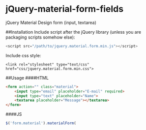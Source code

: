 # jQuery-material-form-fields
jQuery Material Design form (input, textarea)

##Installation
Include script after the jQuery library (unless you are packaging scripts somehow else):
``` javascript
<script src="/path/to/jquery.material.form.min.js"></script>
```
Include css style:
```
<link rel="stylesheet" type="text/css" href="css/jquery.material.form.min.css">
```
##Usage
####HTML
``` html
<form action="" class="material">
	<input type="email" placeholder="E-mail" required>
	<input type="text" placeholder="Name">
	<textarea placeholder="Message"></textarea>
</form>
```

####JS
``` javascript
$('form.material').materialForm(
```
